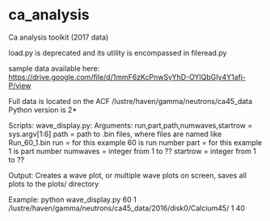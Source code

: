 # ca_analysis
Ca analysis toolkit (2017 data)


load.py is deprecated and its utility is encompassed in fileread.py

sample data available here: https://drive.google.com/file/d/1mmF6zKcPnwSyYhD-OYlQbGIy4Y1afj-P/view


Full data is located on the ACF
/lustre/haven/gamma/neutrons/ca45\_data
Python version is 2\*

Scripts:
wave\_display.py:
Arguments:
run,part,path,numwaves,startrow = sys.argv[1:6]
path = path to .bin files, where files are named like Run\_60\_1.bin
run = for this example 60 is run number
part = for this example 1 is part number
numwaves = integer from 1 to ??
startrow = integer from 1 to ??

Output:
Creates a wave plot, or multiple wave plots on screen, saves all plots to the plots/ directory

Example:
python wave\_display.py 60 1 /lustre/haven/gamma/neutrons/ca45\_data/2016/disk0/Calcium45/ 1 40


